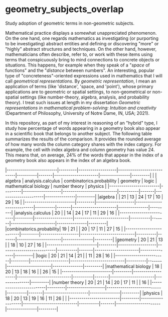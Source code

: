 # geometry_subjects_overlap
Study adoption of geometric terms in non-geometric subjects.


Mathematical practice displays a somewhat unappreciated phenomenon. On the one hand, one regards mathematics as investigating (or purporting to be investigating) abstract entities and defining or discovering "more" or "highly" abstract structures and techniques. On the other hand, however, mathematicians often describe, refer to, or work with these items using terms that conspicuously bring to mind connections to concrete objects or situations. This happens, for example when they speak of a "_space_ of functions" and the "_distance_ between numbers". An interesting, popular type of "concreteness"-oriented expressions used in mathematics that I will call _geometrical representations_. By _geometric representation_, I mean an application of terms (like 'distance', 'space, and 'point'), whose primary applications are to geometric or spatial settings, to non-geometrical or non-spatial settings (like number-theory, algebra, analysis, and probability theory). I treat such issues at length in my dissertation _Geometric representations in mathematical problem-solving: Intuition and creativity_ (Department of Philosophy, University of Notre Dame, IN, USA; 2021). 

In this repository, as part of my interest in reasoning of an "hybrid" type, I study how percentage of words appearing in a geometry book also appear in a scientific book that belongs to another subject. The following table summarizes the results of the comparison. It provides the rounded average of how many words the column category shares with the index catgory. For example, the cell with index algebra and column geometry has value 24. This means that, on average, 24% of the words that appear in the index of a geometry book also appears in the index of an algebra book.
 
|-------------------------|---------|-------------------|---------------------------|----------|-------|----------------------|---------------|---------|
|                         | algebra | analysis.calculus | combinatorics.probability | geometry | logic | mathematical biology | number theory | physics |
|-------------------------|---------|-------------------|---------------------------|----------|-------|----------------------|---------------|---------|
|algebra                  |         |     21            |    13                     |    24    |  17   |    10                |    29         |  16     |
|-------------------------|---------|-------------------|---------------------------|----------|-------|----------------------|---------------|---------|
|analysis.calculus        |  20     |                   |    14                     |    24    |  17   |    11                |    29         |  16     |
|-------------------------|---------|-------------------|---------------------------|----------|-------|----------------------|---------------|---------|
|combinatorics.probability|  19     |    21             |                           |    20    |  17   |    11                |    27         |  15     |
|-------------------------|---------|-------------------|---------------------------|----------|-------|----------------------|---------------|---------|
|geometry                 |  20     |    21             |    13                     |          |  18   |    10                |    27         |  16     |
|-------------------------|---------|-------------------|---------------------------|----------|-------|----------------------|---------------|---------|
|logic                    |  20     |    21             |    14                     |    21    |       |    11                |    28         |  16     |
|-------------------------|---------|-------------------|---------------------------|----------|-------|----------------------|---------------|---------|
|mathematical biology     |  18     |    20             |    13                     |    18    |  16   |                      |    26         |  15     |
|-------------------------|---------|-------------------|---------------------------|----------|-------|----------------------|---------------|---------|
|number theory            |  20     |    21             |    14                     |    20    |  17   |    11                |               |  16     |
|-------------------------|---------|-------------------|---------------------------|----------|-------|----------------------|---------------|---------|
|physics                  |  18     |    20             |    13                     |    19    |  16   |    11                |    26         |         |
|-------------------------|---------|-------------------|---------------------------|----------|-------|----------------------|---------------|---------|
